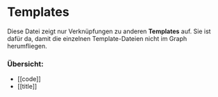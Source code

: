 # Templates
Diese Datei zeigt nur Verknüpfungen zu anderen **Templates** auf. Sie ist dafür da, damit die einzelnen Template-Dateien nicht im Graph herumfliegen.
### Übersicht:
- [[code]]
- [[title]]